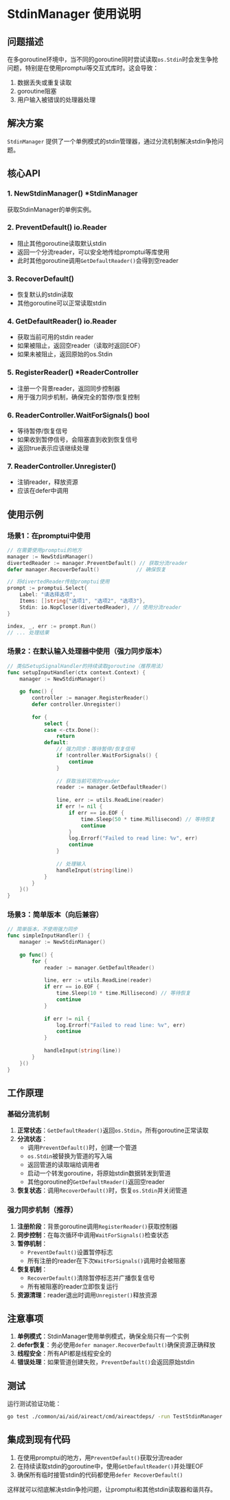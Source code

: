 # StdinManager 使用说明

## 问题描述

在多goroutine环境中，当不同的goroutine同时尝试读取`os.Stdin`时会发生争抢问题，特别是在使用promptui等交互式库时。这会导致：

1. 数据丢失或重复读取
2. goroutine阻塞
3. 用户输入被错误的处理器处理

## 解决方案

`StdinManager` 提供了一个单例模式的stdin管理器，通过分流机制解决stdin争抢问题。

## 核心API

### 1. NewStdinManager() *StdinManager
获取StdinManager的单例实例。

### 2. PreventDefault() io.Reader
- 阻止其他goroutine读取默认stdin
- 返回一个分流reader，可以安全地传给promptui等库使用
- 此时其他goroutine调用`GetDefaultReader()`会得到空reader

### 3. RecoverDefault()
- 恢复默认的stdin读取
- 其他goroutine可以正常读取stdin

### 4. GetDefaultReader() io.Reader
- 获取当前可用的stdin reader
- 如果被阻止，返回空reader（读取时返回EOF）
- 如果未被阻止，返回原始的os.Stdin

### 5. RegisterReader() *ReaderController
- 注册一个背景reader，返回同步控制器
- 用于强力同步机制，确保完全的暂停/恢复控制

### 6. ReaderController.WaitForSignals() bool
- 等待暂停/恢复信号
- 如果收到暂停信号，会阻塞直到收到恢复信号
- 返回true表示应该继续处理

### 7. ReaderController.Unregister()
- 注销reader，释放资源
- 应该在defer中调用

## 使用示例

### 场景1：在promptui中使用

```go
// 在需要使用promptui的地方
manager := NewStdinManager()
divertedReader := manager.PreventDefault() // 获取分流reader
defer manager.RecoverDefault()            // 确保恢复

// 将divertedReader传给promptui使用
prompt := promptui.Select{
    Label: "请选择选项",
    Items: []string{"选项1", "选项2", "选项3"},
    Stdin: io.NopCloser(divertedReader), // 使用分流reader
}

index, _, err := prompt.Run()
// ... 处理结果
```

### 场景2：在默认输入处理器中使用（强力同步版本）

```go
// 类似SetupSignalHandler的持续读取goroutine（推荐用法）
func setupInputHandler(ctx context.Context) {
    manager := NewStdinManager()
    
    go func() {
        controller := manager.RegisterReader()
        defer controller.Unregister()
        
        for {
            select {
            case <-ctx.Done():
                return
            default:
                // 强力同步：等待暂停/恢复信号
                if !controller.WaitForSignals() {
                    continue
                }
                
                // 获取当前可用的reader
                reader := manager.GetDefaultReader()
                
                line, err := utils.ReadLine(reader)
                if err != nil {
                    if err == io.EOF {
                        time.Sleep(50 * time.Millisecond) // 等待恢复
                        continue
                    }
                    log.Errorf("Failed to read line: %v", err)
                    continue
                }
                
                // 处理输入
                handleInput(string(line))
            }
        }
    }()
}
```

### 场景3：简单版本（向后兼容）

```go
// 简单版本，不使用强力同步
func simpleInputHandler() {
    manager := NewStdinManager()
    
    go func() {
        for {
            reader := manager.GetDefaultReader()
            
            line, err := utils.ReadLine(reader)
            if err == io.EOF {
                time.Sleep(10 * time.Millisecond) // 等待恢复
                continue
            }
            
            if err != nil {
                log.Errorf("Failed to read line: %v", err)
                continue
            }
            
            handleInput(string(line))
        }
    }()
}
```

## 工作原理

### 基础分流机制
1. **正常状态**：`GetDefaultReader()`返回`os.Stdin`，所有goroutine正常读取
2. **分流状态**：
   - 调用`PreventDefault()`时，创建一个管道
   - `os.Stdin`被替换为管道的写入端
   - 返回管道的读取端给调用者
   - 启动一个转发goroutine，将原始stdin数据转发到管道
   - 其他goroutine的`GetDefaultReader()`返回空reader
3. **恢复状态**：调用`RecoverDefault()`时，恢复`os.Stdin`并关闭管道

### 强力同步机制（推荐）
1. **注册阶段**：背景goroutine调用`RegisterReader()`获取控制器
2. **同步控制**：在每次循环中调用`WaitForSignals()`检查状态
3. **暂停机制**：
   - `PreventDefault()`设置暂停标志
   - 所有注册的reader在下次`WaitForSignals()`调用时会被阻塞
4. **恢复机制**：
   - `RecoverDefault()`清除暂停标志并广播恢复信号
   - 所有被阻塞的reader立即恢复运行
5. **资源清理**：reader退出时调用`Unregister()`释放资源

## 注意事项

1. **单例模式**：StdinManager使用单例模式，确保全局只有一个实例
2. **defer恢复**：务必使用`defer manager.RecoverDefault()`确保资源正确释放
3. **线程安全**：所有API都是线程安全的
4. **错误处理**：如果管道创建失败，`PreventDefault()`会返回原始stdin

## 测试

运行测试验证功能：

```bash
go test ./common/ai/aid/aireact/cmd/aireactdeps/ -run TestStdinManager -v
```

## 集成到现有代码

1. 在使用promptui的地方，用`PreventDefault()`获取分流reader
2. 在持续读取stdin的goroutine中，使用`GetDefaultReader()`并处理EOF
3. 确保所有临时接管stdin的代码都使用`defer RecoverDefault()`

这样就可以彻底解决stdin争抢问题，让promptui和其他stdin读取器和谐共存。
